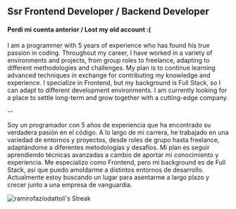 
## Ssr Frontend Developer / Backend Developer

#### Perdi mi cuenta anterior / Lost my old account :(

I am a programmer with 5 years of experience who has found his true passion in coding. Throughout my career, I have worked in a variety of environments and projects, from group roles to freelance, adapting to different methodologies and challenges. My plan is to continue learning advanced techniques in exchange for contributing my knowledge and experience. I specialize in Frontend, but my background is Full Stack, so I can adapt to different development environments. I am currently looking for a place to settle long-term and grow together with a cutting-edge company.

--

Soy un programador con 5 años de experiencia que ha encontrado su verdadera pasión en el código. A lo largo de mi carrera, he trabajado en una variedad de entornos y proyectos, desde roles de grupo hasta freelance, adaptándome a diferentes metodologías y desafíos. Mi plan es seguir aprendiendo técnicas avanzadas a cambio de aportar mi conocimiento y experiencia. Me especializo como Frontend, pero mi background es de Full Stack, así que puedo amoldarme a distintos entornos de desarrollo. Actualmente estoy buscando un lugar para asentarme a largo plazo y crecer junto a una empresa de vanguardia.


![ramirofaziodattoli's Streak](https://github-readme-streak-stats.herokuapp.com/?user=ramirofaziodattoli&theme=react&hide_border=true)
